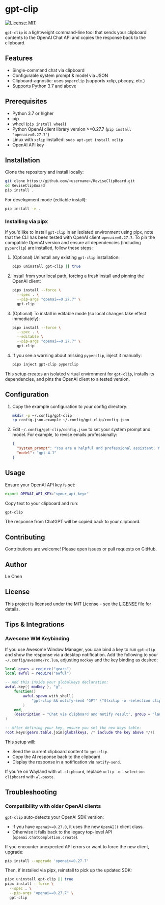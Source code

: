 # gpt-clip

[![License: MIT](https://img.shields.io/badge/License-MIT-yellow.svg)](#license)

`gpt-clip` is a lightweight command-line tool that sends your clipboard contents to the OpenAI Chat API and copies the response back to the clipboard.

## Features

- Single-command chat via clipboard
- Configurable system prompt & model via JSON
- Clipboard-agnostic: uses `pyperclip` (supports xclip, pbcopy, etc.)
- Supports Python 3.7 and above

## Prerequisites

- Python 3.7 or higher
- pip
- wheel (`pip install wheel`)
- Python OpenAI client library version >=0.27.7 (`pip install 'openai>=0.27.7'`)
- Linux with `xclip` installed: `sudo apt-get install xclip`
- OpenAI API key

## Installation

Clone the repository and install locally:
```bash
git clone https://github.com/<username>/ReviseClipBoard.git
cd ReviseClipBoard
pip install .
```

For development mode (editable install):
```bash
pip install -e .
```

### Installing via pipx

If you'd like to install `gpt-clip` in an isolated environment using pipx, note that the CLI has been tested with OpenAI client `openai==0.27.7`. To pin the compatible OpenAI version and ensure all dependencies (including `pyperclip`) are installed, follow these steps:

1. (Optional) Uninstall any existing `gpt-clip` installation:
   ```bash
   pipx uninstall gpt-clip || true
   ```
2. Install from your local path, forcing a fresh install and pinning the OpenAI client:
   ```bash
   pipx install --force \
     --spec . \
     --pip-args "openai==0.27.7" \
     gpt-clip
   ```
3. (Optional) To install in editable mode (so local changes take effect immediately):
   ```bash
   pipx install --force \
     --spec . \
     --editable \
     --pip-args "openai==0.27.7" \
     gpt-clip
   ```
4. If you see a warning about missing `pyperclip`, inject it manually:
   ```bash
   pipx inject gpt-clip pyperclip
   ```

This setup creates an isolated virtual environment for `gpt-clip`, installs its dependencies, and pins the OpenAI client to a tested version.

## Configuration

1. Copy the example configuration to your config directory:
   ```bash
   mkdir -p ~/.config/gpt-clip
   cp config.json.example ~/.config/gpt-clip/config.json
   ```
2. Edit `~/.config/gpt-clip/config.json` to set your system prompt and model. For example, to revise emails professionally:
   ```json
   {
     "system_prompt": "You are a helpful and professional assistant. Your task is to revise the user's email, improving clarity, tone, and grammar. The email may include a reply history; please take that into account to ensure the response is appropriate in tone, content, and context.",
     "model": "gpt-4.1"
   }
   ```

## Usage

Ensure your OpenAI API key is set:
```bash
export OPENAI_API_KEY="<your_api_key>"
```

Copy text to your clipboard and run:
```bash
gpt-clip
```

The response from ChatGPT will be copied back to your clipboard.

## Contributing

Contributions are welcome! Please open issues or pull requests on GitHub.

## Author

Le Chen

## License

This project is licensed under the MIT License - see the [LICENSE](LICENSE) file for details.

## Tips & Integrations

### Awesome WM Keybinding

If you use Awesome Window Manager, you can bind a key to run `gpt-clip` and show the response via a desktop notification. Add the following to your `~/.config/awesome/rc.lua`, adjusting `modkey` and the key binding as desired:

```lua
local gears = require("gears")
local awful = require("awful")

-- Add this inside your globalkeys declaration:
awful.key({ modkey }, "g",
    function()
        awful.spawn.with_shell(
            "gpt-clip && notify-send 'GPT' \"$(xclip -o -selection clipboard)\""
        )
    end,
    {description = "Chat via clipboard and notify result", group = "launcher"}
)

-- After defining your key, ensure you set the new keys table:
root.keys(gears.table.join(globalkeys, /* include the key above */))
```

This setup will:
- Send the current clipboard content to `gpt-clip`.
- Copy the AI response back to the clipboard.
- Display the response in a notification via `notify-send`.

If you're on Wayland with `wl-clipboard`, replace `xclip -o -selection clipboard` with `wl-paste`.

## Troubleshooting

### Compatibility with older OpenAI clients

`gpt-clip` auto-detects your OpenAI SDK version:
- If you have `openai>=0.27.0`, it uses the new `OpenAI()` client class.
- Otherwise it falls back to the legacy top-level API (`openai.ChatCompletion.create`).

If you encounter unexpected API errors or want to force the new client, upgrade:

```bash
pip install --upgrade 'openai>=0.27.7'
```

Then, if installed via pipx, reinstall to pick up the updated SDK:

```bash
pipx uninstall gpt-clip || true
pipx install --force \
  --spec . \
  --pip-args "openai==0.27.7" \
  gpt-clip
```

